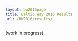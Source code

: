 ```yaml
---
layout: bw2016page
title: Baltic Way 2016 Results
url: /BW2016/results/
---
```


(work in progress)

